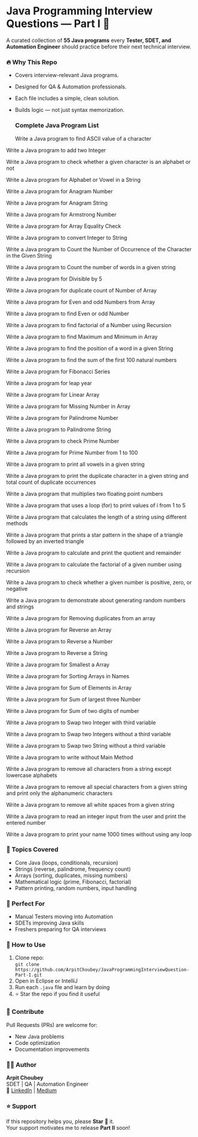# Java Programming Interview Questions — Part I 🚀

A curated collection of **55 Java programs** every **Tester, SDET, and Automation Engineer** should practice before their next technical interview.

### 🔥 Why This Repo
- Covers interview-relevant Java programs.
- Designed for QA & Automation professionals.
- Each file includes a simple, clean solution.
- Builds logic — not just syntax memorization.

  ### Complete Java Program List
  Write a Java program to find ASCII value of a character

Write a Java program to add two Integer

Write a Java program to check whether a given character is an alphabet or not

Write a Java program for Alphabet or Vowel in a String

Write a Java program for Anagram Number

Write a Java program for Anagram String

Write a Java program for Armstrong Number

Write a Java program for Array Equality Check

Write a Java program to convert Integer to String

Write a Java program to Count the Number of Occurrence of the Character in the Given String

Write a Java program to Count the number of words in a given string

Write a Java program for Divisible by 5

Write a Java program for duplicate count of Number of Array

Write a Java program for Even and odd Numbers from Array

Write a Java program to find Even or odd Number

Write a Java program to find factorial of a Number using Recursion

Write a Java program to find Maximum and Minimum in Array

Write a Java program to find the position of a word in a given String

Write a Java program to find the sum of the first 100 natural numbers

Write a Java program for Fibonacci Series

Write a Java program for leap year

Write a Java program for Linear Array

Write a Java program for Missing Number in Array

Write a Java program for Palindrome Number

Write a Java program to Palindrome String

Write a Java program to check Prime Number

Write a Java program for Prime Number from 1 to 100

Write a Java program to print all vowels in a given string

Write a Java program to print the duplicate character in a given string and total count of duplicate occurrences

Write a Java program that multiplies two floating point numbers

Write a Java program that uses a loop (for) to print values of i from 1 to 5

Write a Java program that calculates the length of a string using different methods

Write a Java program that prints a star pattern in the shape of a triangle followed by an inverted triangle

Write a Java program to calculate and print the quotient and remainder

Write a Java program to calculate the factorial of a given number using recursion

Write a Java program to check whether a given number is positive, zero, or negative

Write a Java program to demonstrate about generating random numbers and strings

Write a Java program for Removing duplicates from an array

Write a Java program for Reverse an Array

Write a Java program to Reverse a Number

Write a Java program to Reverse a String

Write a Java program for Smallest a Array

Write a Java program for Sorting Arrays in Names

Write a Java program for Sum of Elements in Array

Write a Java program for Sum of largest three Number

Write a Java program for Sum of two digits of number

Write a Java program to Swap two Integer with third variable

Write a Java program to Swap two Integers without a third variable

Write a Java program to Swap two String without a third variable

Write a Java program to write without Main Method

Write a Java program to remove all characters from a string except lowercase alphabets

Write a Java program to remove all special characters from a given string and print only the alphanumeric characters

Write a Java program to remove all white spaces from a given string

Write a Java program to read an integer input from the user and print the entered number

Write a Java program to print your name 1000 times without using any loop

### 📂 Topics Covered
- Core Java (loops, conditionals, recursion)
- Strings (reverse, palindrome, frequency count)
- Arrays (sorting, duplicates, missing numbers)
- Mathematical logic (prime, Fibonacci, factorial)
- Pattern printing, random numbers, input handling

### 🧠 Perfect For
- Manual Testers moving into Automation
- SDETs improving Java skills
- Freshers preparing for QA interviews

### 🚀 How to Use
1. Clone repo:  
   `git clone https://github.com/ArpitChoubey/JavaProgrammingInterviewQuestion-Part-I.git`
2. Open in Eclipse or IntelliJ
3. Run each `.java` file and learn by doing
4. ⭐ Star the repo if you find it useful

### 🤝 Contribute
Pull Requests (PRs) are welcome for:
- New Java problems
- Code optimization
- Documentation improvements

### 👨‍💻 Author
**Arpit Choubey**  
SDET | QA | Automation Engineer  
🔗 [LinkedIn](https://linkedin.com/in/arpit-choubey) | [Medium](https://medium.com/@arpitchoubey)

### ⭐ Support
If this repository helps you, please **Star** 🌟 it.  
Your support motivates me to release **Part II** soon!



